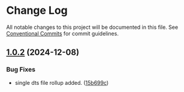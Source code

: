 # Change Log

All notable changes to this project will be documented in this file.
See [Conventional Commits](https://conventionalcommits.org) for commit guidelines.

## [1.0.2](https://github.com/furqee/lerna-react-apps/compare/@furqe/common-library@1.0.1...@furqe/common-library@1.0.2) (2024-12-08)

### Bug Fixes

- single dts file rollup added. ([15b699c](https://github.com/furqee/lerna-react-apps/commit/15b699c9018bdcd41f9193504a0885ceed77a0bb))
